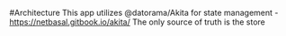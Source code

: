 #Architecture
This app utilizes @datorama/Akita for state management - https://netbasal.gitbook.io/akita/
The only source of truth is the store


